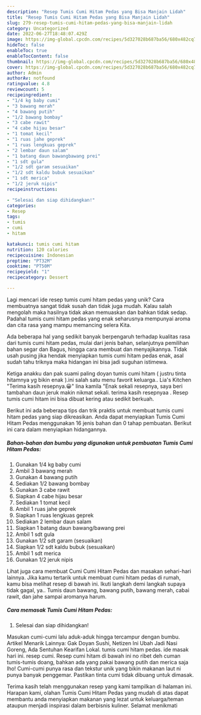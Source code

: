 ```yaml
---
description: "Resep Tumis Cumi Hitam Pedas yang Bisa Manjain Lidah"
title: "Resep Tumis Cumi Hitam Pedas yang Bisa Manjain Lidah"
slug: 279-resep-tumis-cumi-hitam-pedas-yang-bisa-manjain-lidah
category: Uncategorized
date: 2022-06-27T18:48:07.429Z
image: https://img-global.cpcdn.com/recipes/5d327028b687ba56/680x482cq70/tumis-cumi-hitam-pedas-foto-resep-utama.jpg
hideToc: false
enableToc: true
enableTocContent: false
thumbnail: https://img-global.cpcdn.com/recipes/5d327028b687ba56/680x482cq70/tumis-cumi-hitam-pedas-foto-resep-utama.jpg
cover: https://img-global.cpcdn.com/recipes/5d327028b687ba56/680x482cq70/tumis-cumi-hitam-pedas-foto-resep-utama.jpg
author: Admin
authorAv: notfound
ratingvalue: 4.8
reviewcount: 5
recipeingredient:
- "1/4 kg baby cumi"
- "3 bawang merah"
- "4 bawang putih"
- "1/2 bawang bombay"
- "3 cabe rawit"
- "4 cabe hijau besar"
- "1 tomat kecil"
- "1 ruas jahe geprek"
- "1 ruas lengkuas geprek"
- "2 lembar daun salam"
- "1 batang daun bawangbawang prei"
- "1 sdt gula"
- "1/2 sdt garam sesuaikan"
- "1/2 sdt kaldu bubuk sesuaikan"
- "1 sdt merica"
- "1/2 jeruk nipis"
recipeinstructions:

- "Selesai dan siap dihidangkan!"
categories:
- Resep
tags:
- tumis
- cumi
- hitam

katakunci: tumis cumi hitam 
nutrition: 120 calories
recipecuisine: Indonesian
preptime: "PT32M"
cooktime: "PT50M"
recipeyield: "1"
recipecategory: Dessert

---
```





Lagi mencari ide resep tumis cumi hitam pedas yang unik? Cara membuatnya sangat tidak susah dan tidak juga mudah. Kalau salah mengolah maka hasilnya tidak akan memuaskan dan bahkan tidak sedap. Padahal tumis cumi hitam pedas yang enak seharusnya mempunyai aroma dan cita rasa yang mampu memancing selera Kita.





Ada beberapa hal yang sedikit banyak berpengaruh terhadap kualitas rasa dari tumis cumi hitam pedas, mulai dari jenis bahan, selanjutnya pemilihan bahan segar dan Bagus, hingga cara membuat dan menyajikannya. Tidak usah pusing jika hendak menyiapkan tumis cumi hitam pedas enak,      asal sudah tahu triknya maka hidangan ini bisa jadi suguhan istimewa.














Ketiga anakku dan pak suami paling doyan tumis cumi hitam ( justru tinta hitamnya yg bikin enak ).ini salah satu menu favorit keluarga.. Lia&#39;s Kitchen &#34;Terima kasih resepnya.😀&#34; lina kamila &#34;Enak sekali resepnya, saya beri tambahan daun jeruk makin nikmat sekali. terima kasih resepnyaa . Resep tumis cumi hitam ini bisa dibuat kering atau sedikit berkuah.






Berikut ini ada beberapa tips dan trik praktis untuk membuat tumis cumi hitam pedas yang siap dikreasikan. Anda dapat menyiapkan Tumis Cumi Hitam Pedas menggunakan 16 jenis bahan dan 0 tahap pembuatan. Berikut ini cara dalam menyiapkan hidangannya.

<!--inarticleads1-->

##### Bahan-bahan dan bumbu yang digunakan untuk pembuatan Tumis Cumi Hitam Pedas:

1. Gunakan 1/4 kg baby cumi
1. Ambil 3 bawang merah
1. Gunakan 4 bawang putih
1. Sediakan 1/2 bawang bombay
1. Gunakan 3 cabe rawit
1. Siapkan 4 cabe hijau besar
1. Sediakan 1 tomat kecil
1. Ambil 1 ruas jahe geprek
1. Siapkan 1 ruas lengkuas geprek
1. Sediakan 2 lembar daun salam
1. Siapkan 1 batang daun bawang/bawang prei
1. Ambil 1 sdt gula
1. Gunakan 1/2 sdt garam (sesuaikan)
1. Siapkan 1/2 sdt kaldu bubuk (sesuaikan)
1. Ambil 1 sdt merica
1. Gunakan 1/2 jeruk nipis


Lihat juga cara membuat Cumi Cumi Hitam Pedas dan masakan sehari-hari lainnya. Jika kamu tertarik untuk membuat cumi hitam pedas di rumah, kamu bisa melihat resep di bawah ini. Ikuti langkah demi langkah supaya tidak gagal, ya.. Tumis daun bawang, bawang putih, bawang merah, cabai rawit, dan jahe sampai aromanya harum. 

<!--inarticleads2-->

##### Cara memasak Tumis Cumi Hitam Pedas:


1. Selesai dan siap dihidangkan!

Masukan cumi-cumi lalu aduk-aduk hingga tercampur dengan bumbu. Artikel Menarik Lainnya: Gak Doyan Sushi, Netizen Ini Ubah Jadi Nasi Goreng, Ada Sentuhan Kearifan Lokal. tumis cumi hitam pedas. ide masak hari ini. resep cumi. Resep cumi hitam di bawah ini no ribet deh cuman tumis-tumis doang, bahkan ada yang pakai bawang putih dan merica saja lho! Cumi-cumi punya rasa dan tekstur unik yang bikin makanan laut ni punya banyak penggemar. Pastikan tinta cumi tidak dibuang untuk dimasak. 

Terima kasih telah menggunakan resep yang kami tampilkan di halaman ini. Harapan kami, olahan Tumis Cumi Hitam Pedas yang mudah di atas dapat membantu anda menyiapkan makanan yang lezat untuk keluarga/teman ataupun menjadi inspirasi dalam berbisnis kuliner. Selamat menikmati
